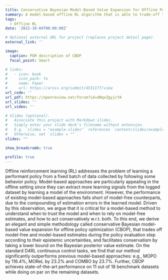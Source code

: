 ```yaml
---
title: Conservative Bayesian Model-Based Value Expansion for Offline Policy Optimization (under review)
summary: A model-based offline RL algorithm that is able to trade-off the uncertainty of the learned dynamics model with that of the value function through Bayesian posterior estimation, achieving state-of-the-art performance on a variety of D4RL benchmark tasks. 
tags:
  - Offline RL
date: '2022-10-04T00:00:00Z'

# Optional external URL for project (replaces project detail page).
external_link: ''

image:
  caption: PGM description of CBOP
  focal_point: Smart

# links:
#   - icon: book
#     icon_pack: fa
#     name: Paper
#     url: https://arxiv.org/submit/4531177/view
url_code: ''
url_pdf: https://openreview.net/forum?id=dNqxZgyjcYA
url_slides: ''
url_video: ''

# Slides (optional).
#   Associate this project with Markdown slides.
#   Simply enter your slide deck's filename without extension.
#   E.g. `slides = "example-slides"` references `content/slides/example-slides.md`.
#   Otherwise, set `slides = ""`.
slides: ""

show_breadcrumb: true

profile: true
---
```


Offline reinforcement learning (RL) addresses the problem of learning a performant policy from a fixed batch of data collected by following some behavior policy. Model-based approaches are particularly appealing in the offline setting since they can extract more learning signals from the logged dataset by learning a model of the environment. However, the performance of existing model-based approaches falls short of model-free counterparts, due to the compounding of estimation errors in the learned model. Driven by this observation, we argue that it is critical for a model-based method to understand when to trust the model and when to rely on model-free estimates, and how to act conservatively w.r.t. both. To this end, we derive an elegant and simple methodology called conservative Bayesian model-based value expansion for offline policy optimization (CBOP), that trades off model-free and model-based estimates during the policy evaluation step according to their epistemic uncertainties, and facilitates conservatism by taking a lower bound on the Bayesian posterior value estimate. On the standard D4RL continuous control tasks, we find that our method significantly outperforms previous model-based approaches: e.g., MOPO by 116.4%, MOReL by 23.2% and COMBO by 23.7%. Further, CBOP achieves state-of-the-art performance on 11 out of 18 benchmark datasets while doing on par on the remaining datasets.